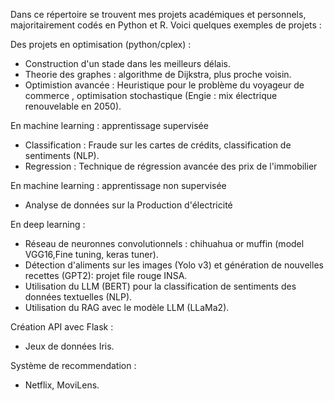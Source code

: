 Dans ce répertoire se trouvent mes projets académiques et personnels, majoritairement codés en Python et R. Voici quelques exemples de projets  : 

Des projets en optimisation (python/cplex) : 
- Construction d'un stade dans les meilleurs délais.
- Theorie des graphes : algorithme de Dijkstra, plus proche voisin.
- Optimistion avancée : Heuristique pour le problème du voyageur de commerce , optimisation stochastique (Engie : mix électrique renouvelable en 2050).


En machine learning : apprentissage supervisée 
- Classification : Fraude sur les cartes de crédits, classification de sentiments (NLP).
- Regression : Technique de régression avancée des prix de l'immobilier

En machine learning : apprentissage non supervisée 
- Analyse de données sur la Production d'électricité

En deep learning : 
- Réseau de neuronnes convolutionnels : chihuahua or muffin (model VGG16,Fine tuning, keras tuner).
- Détection d'aliments sur les images (Yolo v3) et génération de nouvelles recettes (GPT2): projet file rouge INSA.
- Utilisation du LLM (BERT) pour la classification de sentiments des données textuelles (NLP).
- Utilisation du RAG avec le modèle LLM (LLaMa2).

Création API avec Flask :
- Jeux de données Iris.

Système de recommendation :
- Netflix, MoviLens.
